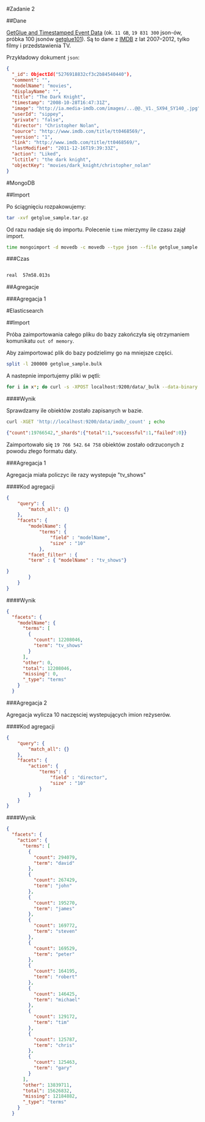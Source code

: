 #Zadanie 2

##Dane

[GetGlue and Timestamped Event Data](http://getglue-data.s3.amazonaws.com/getglue_sample.tar.gz) (ok. `11 GB`, `19 831 300` json-ów, próbka 100 jsonów [getglue101](https://github.com/nosql/aggregations-2/blob/master/data/wbzyl/getglue101.json)). Są to dane z [IMDB](http://www.imdb.com/) z lat 2007–2012, tylko filmy i przedstawienia TV. 

Przykładowy dokument `json`:

```json
{
  "_id": ObjectId("5276918832cf3c2b84540440"),
  "comment": "",
  "modelName": "movies",
  "displayName": "",
  "title": "The Dark Knight",
  "timestamp": "2008-10-28T16:47:31Z",
  "image": "http://ia.media-imdb.com/images/...@@._V1._SX94_SY140_.jpg",
  "userId": "sippey",
  "private": "false",
  "director": "Christopher Nolan",
  "source": "http://www.imdb.com/title/tt0468569/",
  "version": "1",
  "link": "http://www.imdb.com/title/tt0468569/",
  "lastModified": "2011-12-16T19:39:33Z",
  "action": "Liked",
  "lctitle": "the dark knight",
  "objectKey": "movies/dark_knight/christopher_nolan"
}
```
#MongoDB

##Import

Po ściągnięciu rozpakowujemy:
```sh
tar -xvf getglue_sample.tar.gz
```

Od razu nadaje się do importu. Polecenie `time` mierzymy ile czasu zajął import.

```sh
time mongoimport -d movedb -c movedb --type json --file getglue_sample.json
```

###Czas

```sh

real  57m58.013s

```


##Agregacje

###Agregacja 1

#Elasticsearch

##Import

Próba zaimportowania całego pliku do bazy zakończyła się otrzymaniem komunikatu `out of memory`.

Aby zaimportować plik do bazy podzielimy go na mniejsze części.

```sh
split -l 200000 getglue_sample.bulk
```
A nastepnie importujemy pliki w pętli:

```sh
for i in x*; do curl -s -XPOST localhost:9200/data/_bulk --data-binary @$i > /dev/null; echo $i; done
```
####Wynik

Sprawdzamy ile obiektów zostało zapisanych w bazie.

```sh
curl -XGET 'http://localhost:9200/data/imdb/_count' ; echo
```

```json
{"count":19766542,"_shards":{"total":1,"successful":1,"failed":0}}
```

Zaimportowało się `19 766 542`. `64 758` obiektów zostało odrzuconych z powodu złego formatu daty.

###Agregacja 1

Agregacja miała policzyc ile razy wystepuje "tv_shows"

####Kod agregacji

```json
{
    "query": {
        "match_all": {}
    },
    "facets": {
        "modelName": {
            "terms": {
                "field" : "modelName",
                "size" : "10"
            },
        "facet_filter" : {
        "term" : { "modelName" : "tv_shows"}

}
        }
    }
}
```

####Wynik
```json
{
  "facets": {
    "modelName": {
      "terms": [
        {
          "count": 12208046,
          "term": "tv_shows"
        }
      ],
      "other": 0,
      "total": 12208046,
      "missing": 0,
      "_type": "terms"
    }
  }
```

###Agregacja 2

Agregacja wylicza 10 naczęsciej wystepujących imion reżyserów.

####Kod agregacji

```json
{
    "query": {
        "match_all": {}
    },
    "facets": {
        "action": {
            "terms": {
                "field" : "director",
                "size" : "10"
            }
        }
    }
}
```

####Wynik
```json
{
  "facets": {
    "action": {
      "terms": [
        {
          "count": 294079,
          "term": "david"
        },
        {
          "count": 267429,
          "term": "john"
        },
        {
          "count": 195270,
          "term": "james"
        },
        {
          "count": 169772,
          "term": "steven"
        },
        {
          "count": 169529,
          "term": "peter"
        },
        {
          "count": 164195,
          "term": "robert"
        },
        {
          "count": 146425,
          "term": "michael"
        },
        {
          "count": 129172,
          "term": "tim"
        },
        {
          "count": 125787,
          "term": "chris"
        },
        {
          "count": 125463,
          "term": "gary"
        }
      ],
      "other": 13839711,
      "total": 15626832,
      "missing": 12184882,
      "_type": "terms"
    }
  }
```
